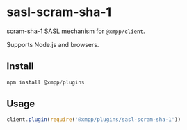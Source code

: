 # sasl-scram-sha-1

scram-sha-1 SASL mechanism for `@xmpp/client`.

Supports Node.js and browsers.

## Install

```js
npm install @xmpp/plugins
```

## Usage

```js
client.plugin(require('@xmpp/plugins/sasl-scram-sha-1'))
```
